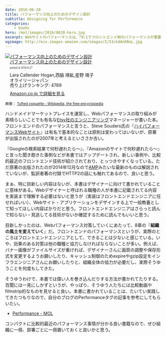 ```yaml
---
date: 2016-06-28
title: パフォーマンス向上のためのデザイン設計
subtitle: Designing for Performance
categories: 
    - books
hero: /mol/images/2016/0628-hero.jpg
excerpt: Webサイトのパフォーマンスは、「9:1でフロントエンド側のパフォーマンスが重要」だと言われています。パフォーマンスの向上には、インフラ側だけでなくフロントエンドの設計が大いに影響します。
ogimage: http://ecx.images-amazon.com/images/I/51ckdAnKBoL.jpg
---
```


<div class="azlink-box"><div class="azlink-image" style="float:left"><a href="http://www.amazon.co.jp/exec/obidos/ASIN/4873117550/warikiru-22/ref=nosim/" name="azlinklink" target="_blank" rel="nofollow"><img src="http://ecx.images-amazon.com/images/I/51ckdAnKBoL._SL160_.jpg" alt="パフォーマンス向上のためのデザイン設計" style="border:none" /></a></div><div class="azlink-info" style="float:left;margin-left:15px;line-height:120%"><div class="azlink-name" style="margin-bottom:10px;line-height:120%"><a href="http://www.amazon.co.jp/exec/obidos/ASIN/4873117550/warikiru-22/ref=nosim/" name="azlinklink" target="_blank" rel="nofollow">パフォーマンス向上のためのデザイン設計</a><div class="azlink-powered-date" style="font-size:7pt;margin-top:5px;font-family:verdana;line-height:120%">posted at 2016.6.27</div></div><div class="azlink-detail">Lara Callender Hogan,西脇 靖紘,星野 靖子<br />オライリージャパン<br />売り上げランキング: 4769<br /></div><div class="azlink-review" style="margin-top:10px;margin-bottom:10px"></div><div class="azlink-link" style="margin-top:5px"><a href="http://www.amazon.co.jp/exec/obidos/ASIN/4873117550/warikiru-22/ref=nosim/" target="_blank" rel="nofollow">Amazon.co.jp で詳細を見る</a></div></div><div class="azlink-footer" style="clear:left"></div></div>

<small>画像： [Tufted coquette - Wikipedia, the free encyclopedia](https://en.wikipedia.org/wiki/Tufted_coquette)</small>

ハンドメイドマーケットプレイスを運営し、Webパフォーマンスの取り組みが素晴らしいことでも有名な[Etsy社のエンジニアリング](https://codeascraft.com/)マネージャーが書いた本。フロントエンドのパフォーマンスと言うと、Steve Souders氏の『[ハイパフォーマンスWebサイト](https://www.amazon.co.jp/dp/487311361X/?tag=warikiru-22)』は有名で基本的なことは原則は変わってはいないが、原著が出版されたのが2007年と考えるといささか古い。

『Googleの検索結果で何秒遅れたら〜』、『Amazonのサイトで何秒遅れたら〜』と言った聞き飽きた事例などが本書ではアップデートされ、新しい事例や、比較的最近のフロントエンド技術が紹介されており、とっつきやすくなっている。ただ原著の出版されたのが2014年12月なので[AMP](https://www.ampproject.org/)みたいな最新のものは解説されていないが、監訳者著の付録でHTTP2の話にも触れてあるので、良いと思う。

まぁ、特に目新しい内容はないが、本書はデザイナーに向けて書かれていることに意味がある。Webデザイナーと呼ばれる職種の人が本書に記載されてる内容を実装まで理解する必要はないと思うが（実装はフロントエンドエンジニアに任せればいい）、Webサイト・アプリケーションをデザインする上で一般教養として知ってほしい内容ばかりだと思う。フロントエンドエンジニアはさらっと読んで知らない・見逃してる技術がないか確認するために読んでもいいと思う。

目新しかったのは、Webパフォーマンス対策していくにあたって、8章の『**組織の風土を変えていく**』だ。フロントエンドのパフォーマンスというが、実際のところはフロントエンドエンジニアとして、できることは少ないと感じている。いや、効果のある対策は他の職種と協力しなければならないことが多い。例えば、バナー画像がファイルサイズが重ければ、デザイナーさんに画質の調整や保存形式を変更するようお願いしたり、キャッシュ制御のためexpireやgzip設定をインフラエンジニアさんにお願いしたりと、組織全体の協力が必要だし、実際そうゆうことを何度もしてきた。

そうゆうわけで、本書では偉い人を巻き込んだりする方法が書かれてたりする。百聞には一見にしかずというが、やっぱり、そうゆう人たちには比較動画やfilmstrip的なものを見せると良い。本書に書かれていることは、たいてい実践してきたつもりなので、自分のブログのPerformanceタグの記事を参考にしてもらいたい。

- [Performance - MOL](http://localhost:1313/mol/categories/performance/)

コンパクトに比較的最近のパフォーマンス事情が分かる良い書籍なので、ぜひ組織に一冊、部署ごとに一冊置いておくと良いかと思う。
